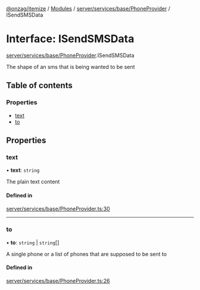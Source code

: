 [@onzag/itemize](../README.md) / [Modules](../modules.md) / [server/services/base/PhoneProvider](../modules/server_services_base_PhoneProvider.md) / ISendSMSData

# Interface: ISendSMSData

[server/services/base/PhoneProvider](../modules/server_services_base_PhoneProvider.md).ISendSMSData

The shape of an sms that is being wanted to be sent

## Table of contents

### Properties

- [text](server_services_base_PhoneProvider.ISendSMSData.md#text)
- [to](server_services_base_PhoneProvider.ISendSMSData.md#to)

## Properties

### text

• **text**: `string`

The plain text content

#### Defined in

[server/services/base/PhoneProvider.ts:30](https://github.com/onzag/itemize/blob/f2f29986/server/services/base/PhoneProvider.ts#L30)

___

### to

• **to**: `string` \| `string`[]

A single phone or a list of phones that are supposed
to be sent to

#### Defined in

[server/services/base/PhoneProvider.ts:26](https://github.com/onzag/itemize/blob/f2f29986/server/services/base/PhoneProvider.ts#L26)
